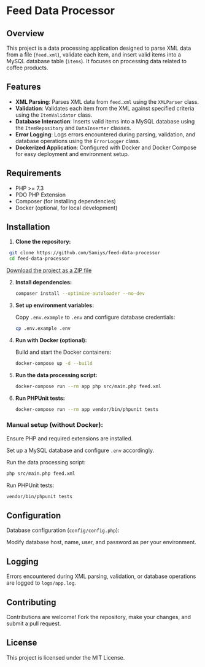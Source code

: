 
# Feed Data Processor

## Overview

This project is a data processing application designed to parse XML data from a file (`feed.xml`), validate each item, and insert valid items into a MySQL database table (`items`). It focuses on processing data related to coffee products.

## Features

- **XML Parsing**: Parses XML data from `feed.xml` using the `XMLParser` class.
- **Validation**: Validates each item from the XML against specified criteria using the `ItemValidator` class.
- **Database Interaction**: Inserts valid items into a MySQL database using the `ItemRepository` and `DataInserter` classes.
- **Error Logging**: Logs errors encountered during parsing, validation, and database operations using the `ErrorLogger` class.
- **Dockerized Application**: Configured with Docker and Docker Compose for easy deployment and environment setup.

## Requirements

- PHP >= 7.3
- PDO PHP Extension
- Composer (for installing dependencies)
- Docker (optional, for local development)

## Installation

1. **Clone the repository:**

  ```bash
   git clone https://github.com/Samiys/feed-data-processor
   cd feed-data-processor
   ```

[Download the project as a ZIP file](https://github.com/Samiys/feed-data-processor/archive/refs/heads/master.zip)

2. **Install dependencies:**

   ```bash
   composer install --optimize-autoloader --no-dev
   ```

3. **Set up environment variables:**

   Copy `.env.example` to `.env` and configure database credentials:

   ```bash
   cp .env.example .env
   ```

4. **Run with Docker (optional):**

   Build and start the Docker containers:

   ```bash
   docker-compose up -d --build
   ```

5. **Run the data processing script:**

   ```bash
   docker-compose run --rm app php src/main.php feed.xml
   ```

6. **Run PHPUnit tests:**

   ```bash
   docker-compose run --rm app vendor/bin/phpunit tests
   ```

### Manual setup (without Docker):

Ensure PHP and required extensions are installed.

Set up a MySQL database and configure `.env` accordingly.

Run the data processing script:

```bash
php src/main.php feed.xml
```

Run PHPUnit tests:

```bash
vendor/bin/phpunit tests
```

## Configuration

Database configuration (`config/config.php`):

Modify database host, name, user, and password as per your environment.

## Logging

Errors encountered during XML parsing, validation, or database operations are logged to `logs/app.log`.

## Contributing

Contributions are welcome! Fork the repository, make your changes, and submit a pull request.

## License

This project is licensed under the MIT License.

